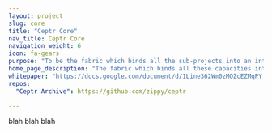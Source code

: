 ```yaml
---
layout: project
slug: core
title: "Ceptr Core"
nav_title: Ceptr Core
navigation_weight: 6
icon: fa-gears
purpose: "To be the fabric which binds all the sub-projects into an integrated framework via Virtual Machine Hosts, Fractal Receptors, Parallel Tree Processing, and more..."
home_page_description: "The fabric which binds all these capacities into an integrated framework. Plus: Virtual Machine Hosts, Fractal Receptors, Parallel Tree Processing, and more..."
whitepaper: "https://docs.google.com/document/d/1Line362Wm0zMOZcEZMqPYfHqNS4XIVyVsP7SS_4jE2o/edit"
repos:
  "Ceptr Archive": https://github.com/zippy/ceptr

---
```

blah blah blah
